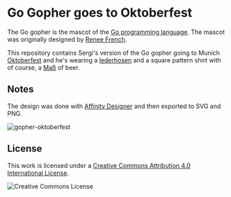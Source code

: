 # Go Gopher goes to Oktoberfest

The Go gopher is the mascot of the [Go programming language](https://golang.org/). The mascot was originally designed by [Renee French](http://reneefrench.blogspot.ca/).

This repository contains Sergi's version of the Go gopher going to Munich [Oktoberfest](https://en.wikipedia.org/wiki/Oktoberfest) and he's wearing a [lederhosen](https://en.wikipedia.org/wiki/Lederhosen) and a square pattern shirt with of course, a [Maß](https://en.wikipedia.org/wiki/Maß) of beer.

## Notes
The design was done with [Affinity Designer](https://affinity.serif.com) and then exported to SVG and PNG.

![gopher-oktoberfest](https://github.com/hiroru/gopher-oktoberfest/raw/master/gopher-oktoberfest.png)

## License
This work is licensed under a <a rel="license" href="http://creativecommons.org/licenses/by/4.0/">Creative Commons Attribution 4.0 International License</a>.

![Creative Commons License](https://i.creativecommons.org/l/by/4.0/88x31.png)